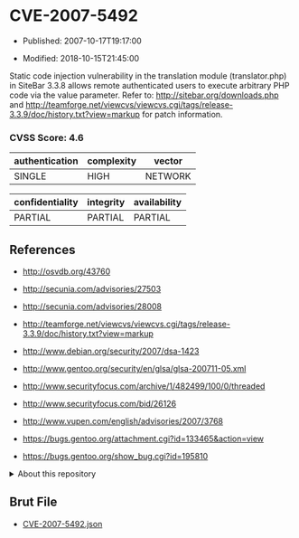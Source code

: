 # CVE-2007-5492

- Published: 2007-10-17T19:17:00

- Modified: 2018-10-15T21:45:00

Static code injection vulnerability in the translation module (translator.php) in SiteBar 3.3.8 allows remote authenticated users to execute arbitrary PHP code via the value parameter. Refer to: 
http://sitebar.org/downloads.php and 
http://teamforge.net/viewcvs/viewcvs.cgi/tags/release-3.3.9/doc/history.txt?view=markup for patch information.

### CVSS Score: **4.6**

| authentication | complexity | vector |
| --- | --- | --- |
| SINGLE | HIGH | NETWORK |

| confidentiality | integrity | availability |
| --- | --- | --- |
| PARTIAL | PARTIAL | PARTIAL |

## References

* http://osvdb.org/43760

* http://secunia.com/advisories/27503

* http://secunia.com/advisories/28008

* http://teamforge.net/viewcvs/viewcvs.cgi/tags/release-3.3.9/doc/history.txt?view=markup

* http://www.debian.org/security/2007/dsa-1423

* http://www.gentoo.org/security/en/glsa/glsa-200711-05.xml

* http://www.securityfocus.com/archive/1/482499/100/0/threaded

* http://www.securityfocus.com/bid/26126

* http://www.vupen.com/english/advisories/2007/3768

* https://bugs.gentoo.org/attachment.cgi?id=133465&action=view

* https://bugs.gentoo.org/show_bug.cgi?id=195810

<details>
<summary>About this repository</summary> 

  This repository is part of the project [Live Hack CVE](https://github.com/Live-Hack-CVE). Main website can be found [www.live-hack.org](https://www.live-hack.org) 
  
  Made by [Sn0wAlice](https://github.com/Sn0wAlice) for the people that care about security and need to have a feed of the latest CVEs. Hope you enjoy it, don't forget to star the repo and follow me on [Twitter](https://twitter.com/Sn0wAlice) and [Github](https://github.com/Sn0wAlice). And that is my [personnal website](https://www.alice-snow.me/)

  - [Home Page](https://github.com/Live-Hack-CVE)
  - [Framework](https://github.com/Live-Hack-CVE/cve-framework)
  - [CVE database](https://github.com/Live-Hack-CVE/full_database)
  - [Changelog](https://github.com/Live-Hack-CVE/Changelog)
</details>

## Brut File

* [CVE-2007-5492.json](https://raw.githubusercontent.com/Live-Hack-CVE/full_database/main/cves/2007/CVE-2007-5492.json)

